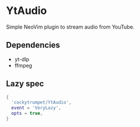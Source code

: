 # YtAudio

Simple NeoVim plugin to stream audio from YouTube.

## Dependencies

- yt-dlp
- ffmpeg

## Lazy spec

```lua
{
  'cockytrumpet/YtAudio',
  event = 'VeryLazy',
  opts = true,
}
```

